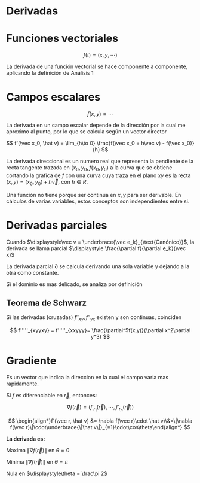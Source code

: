 # Derivadas

# Funciones vectoriales

$$
f(t) = (x, y, \cdots)
$$

La derivada de una función vectorial se hace componente a componente, aplicando la definición de Análisis 1

# Campos escalares

$$
f(x,y) = \cdots
$$

La derivada en un campo escalar depende de la dirección por la cual me aproximo al punto, por lo que se calcula según un vector director

$$
f'(\vec x_0, \hat v) = \lim_{h\to 0} \frac{f(\vec x_0 + h\vec v) - f(\vec x_0)}{h}
$$

La derivada direccional es un numero real que representa la pendiente de la recta tangente trazada en $(x_0, y_0, f(x_0, y_0)$ a la curva que se obtiene cortando la grafica de $f$ con una curva cuya traza en el plano $xy$ es la recta $(x,y) = (x_0, y_0) + h\vec v$, con $h \in R$.

Una función no tiene porque ser continua en $x,y$ para ser derivable. En  cálculos de varias variables, estos conceptos son independientes entre si.

# Derivadas parciales

Cuando $\displaystyle\vec v = \underbrace{\vec e_k}_{\text{Canónico}}$, la derivada se llama parcial $\displaystyle \frac{\partial f}{\partial e_k}(\vec x)$

La derivada parcial $\partial$ se calcula derivando una sola variable y dejando a la otra como constante.

Si el dominio es mas delicado, se analiza por definición

## Teorema de Schwarz

Si las derivadas (cruzadas) $f''_{xy}, f''_{yx}$ existen y son continuas, coinciden

$$
f'''''_{xyyxy} = f'''''_{xxyyy}= \frac{\partial^5f(x,y)}{\partial x^2\partial y^3}
$$

# Gradiente

Es un vector que indica la direccion en la cual el campo varia mas rapidamente.

Si $f$ es diferenciable en $\vec r$, entonces:

$$
\nabla f(\vec r) = \Big(f'_{r_1}(\vec r),\cdots,f'_{r_n}(\vec r)\Big )
$$

$$
\begin{align*}f'(\vec r, \hat v) &= \nabla f(\vec r)\cdot \hat v\\&=\|\nabla f(\vec r)\|\cdot\underbrace{\|\hat v\|}_{=1}\cdot\cos\theta\end{align*}
$$

**La derivada es:**

Maxima $\|\nabla f(\vec r)\|$ en $\theta = 0$

Minima $\|\nabla f(\vec r)\|$ en $\theta = \pi$

Nula en $\displaystyle\theta = \frac\pi 2$